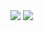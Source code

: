<!--
- 🔭 I’m currently working on ...
- 🌱 I’m currently learning ...
- 👯 I’m looking to collaborate on ...
- 🤔 I’m looking for help with ...
- 💬 Ask me about ...
- 📫 How to reach me: ...
- 😄 Pronouns: ...
- ⚡ Fun fact: ...
-->

<div>
<!-- My stats -->
<img src="https://github-readme-stats.vercel.app/api?username=Mathias231&&show_icons=true&title_color=ffffff&icon_color=bb2acf&text_color=daf7dc&bg_color=151515" />

<!-- My top used languages -->
  <img src="[github-readme-stats.vercel.app/api/top-langs/?username=Mathias231&layout-compact&langs_count-16&theme-dark](https://github-readme-stats.vercel.app/api/top-langs/?username=Mathias231&layout=compact&langs_count=16&theme=dark)" />
</div>

